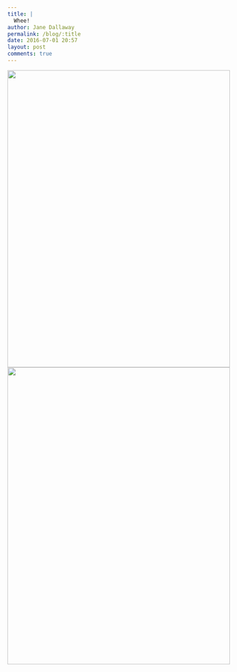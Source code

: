 ```yaml
---
title: |
  Whee!
author: Jane Dallaway
permalink: /blog/:title
date: 2016-07-01 20:57
layout: post
comments: true
---
```


<div><a href="http://static.skitters.dallaway.com/Atp_IMG_0137.JPG"><img src="http://static.skitters.dallaway.com/Atp_thumb_IMG_0137.JPG" width="500" height="667"/></a></div><div><a href="http://static.skitters.dallaway.com/Wtp_IMG_0138.JPG"><img src="http://static.skitters.dallaway.com/Wtp_thumb_IMG_0138.JPG" width="500" height="667"/></a></div>



 


  


  

      
